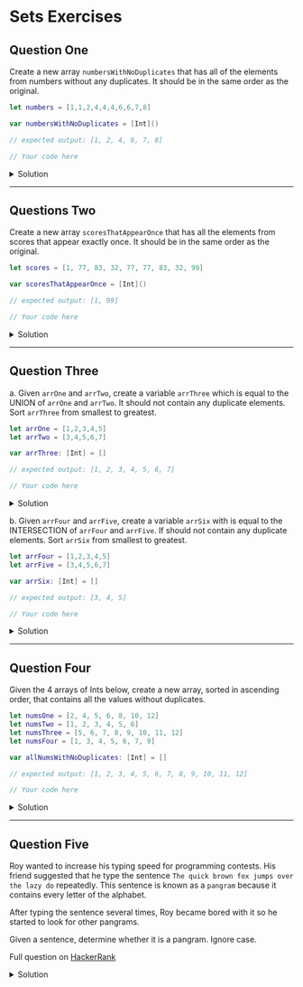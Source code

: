 # Sets Exercises 

## Question One
Create a new array `numbersWithNoDuplicates` that has all of the elements from numbers without any duplicates.  It should be in the same order as the original.

```swift 
let numbers = [1,1,2,4,4,4,6,6,7,8]

var numbersWithNoDuplicates = [Int]()

// expected output: [1, 2, 4, 6, 7, 8]

// Your code here
```

<details>
  <summary>Solution</summary>
  
```swift 
let numbers = [1,1,2,4,4,4,6,6,7,8]

var numbersWithNoDuplicates = [Int]()

var set: Set<Int> = []

for num in numbers {
  if !set.contains(num) {
    numbersWithNoDuplicates.append(num)
    set.insert(num)
  }
}

print(numbersWithNoDuplicates) // [1, 2, 4, 6, 7, 8]
```

</details>

***

## Questions Two

Create a new array `scoresThatAppearOnce` that has all the elements from scores that appear exactly once.  It should be in the same order as the original.

```swift 
let scores = [1, 77, 83, 32, 77, 77, 83, 32, 99]

var scoresThatAppearOnce = [Int]()

// expected output: [1, 99]

// Your code here

```

<details>
  <summary>Solution</summary>
  
```swift 
let scores = [1, 77, 83, 32, 77, 77, 83, 32, 99]

var scoresThatAppearOnce = [Int]()

var visited: Set<Int> = []

var freqDict = [Int: Int]()
scores.forEach { freqDict[$0, default: 0] += 1 }

for score in scores {
  if freqDict[score] == 1 {
    scoresThatAppearOnce.append(score)
  }
}

print(scoresThatAppearOnce) // [1, 99]
```

</details>

***

## Question Three

a.
Given `arrOne` and `arrTwo`, create a variable `arrThree` which is equal to the UNION of `arrOne` and `arrTwo`.  It should not contain any duplicate elements.  Sort `arrThree` from smallest to greatest.

```swift 
let arrOne = [1,2,3,4,5]
let arrTwo = [3,4,5,6,7]

var arrThree: [Int] = []

// expected output: [1, 2, 3, 4, 5, 6, 7]

// Your code here
```

<details>
  <summary>Solution</summary>
  
```swift 
let arrOne = [1,2,3,4,5]
let arrTwo = [3,4,5,6,7]

var arrThree: [Int] = []

arrThree = Array(Set(arrOne).union(Set(arrTwo))).sorted()

print(arrThree) // [1, 2, 3, 4, 5, 6, 7]
```

</details>

b.
Given `arrFour` and `arrFive`, create a variable `arrSix` with is equal to the INTERSECTION of `arrFour` and `arrFive`.  If should not contain any duplicate elements.  Sort `arrSix` from smallest to greatest.

```swift 
let arrFour = [1,2,3,4,5]
let arrFive = [3,4,5,6,7]

var arrSix: [Int] = []

// expected output: [3, 4, 5]

// Your code here
```

<details>
  <summary>Solution</summary>
  
```swift 
let arrFour = [1,2,3,4,5]
let arrFive = [3,4,5,6,7]

var arrSix: [Int] = []

arrSix = Array(Set(arrFour).intersection(Set(arrFive))).sorted()

print(arrSix) // [3, 4, 5]
```

</details>

***

## Question Four

Given the 4 arrays of Ints below, create a new array, sorted in ascending order, that contains all the values without duplicates.

```swift 
let numsOne = [2, 4, 5, 6, 8, 10, 12]
let numsTwo = [1, 2, 3, 4, 5, 6]
let numsThree = [5, 6, 7, 8, 9, 10, 11, 12]
let numsFour = [1, 3, 4, 5, 6, 7, 9]

var allNumsWithNoDuplicates: [Int] = []

// expected output: [1, 2, 3, 4, 5, 6, 7, 8, 9, 10, 11, 12]

// Your code here
```

<details>
  <summary>Solution</summary>
  
```swift 
let numsOne = [2, 4, 5, 6, 8, 10, 12]
let numsTwo = [1, 2, 3, 4, 5, 6]
let numsThree = [5, 6, 7, 8, 9, 10, 11, 12]
let numsFour = [1, 3, 4, 5, 6, 7, 9]

var allNumsWithNoDuplicates: [Int] = []

allNumsWithNoDuplicates = Array(Set(numsOne + numsTwo + numsThree + numsFour)).sorted()

print(allNumsWithNoDuplicates) // [1, 2, 3, 4, 5, 6, 7, 8, 9, 10, 11, 12]
```

</details>

***

## Question Five

Roy wanted to increase his typing speed for programming contests. His friend suggested that he type the sentence `The quick brown fox jumps over the lazy do` repeatedly. This sentence is known as a `pangram` because it contains every letter of the alphabet.

After typing the sentence several times, Roy became bored with it so he started to look for other pangrams.

Given a sentence, determine whether it is a pangram. Ignore case.

Full question on [HackerRank](https://www.hackerrank.com/challenges/pangrams/problem)

<details>
  <summary>Solution</summary>
  
```swift 
func pangrams(s: String) -> String {
  let alphabets = Set("abcdefghijklmnopqrstuvwxyz")
  let set = Set(s.replacingOccurrences(of: " ", with: "").lowercased())
  guard set.count == 26 else {
    return "not pangram"
  }
  return alphabets == set ? "pangram" : "not pangram"
}

pangrams(s: "We promptly judged antique ivory buckles for the next prize") // pangram
pangrams(s: "We promptly judged antique ivory buckles for the prize") // not pangram
```

</details>


